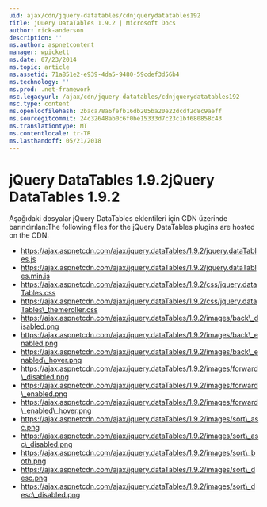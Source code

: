 ```yaml
---
uid: ajax/cdn/jquery-datatables/cdnjquerydatatables192
title: jQuery DataTables 1.9.2 | Microsoft Docs
author: rick-anderson
description: ''
ms.author: aspnetcontent
manager: wpickett
ms.date: 07/23/2014
ms.topic: article
ms.assetid: 71a851e2-e939-4da5-9480-59cdef3d56b4
ms.technology: ''
ms.prod: .net-framework
msc.legacyurl: /ajax/cdn/jquery-datatables/cdnjquerydatatables192
msc.type: content
ms.openlocfilehash: 2baca78a6fefb16db205ba20e22dcdf2d8c9aeff
ms.sourcegitcommit: 24c32648ab0c6f0be15333d7c23c1bf680858c43
ms.translationtype: MT
ms.contentlocale: tr-TR
ms.lasthandoff: 05/21/2018
---
```

<a name="jquery-datatables-192"></a><span data-ttu-id="cb331-102">jQuery DataTables 1.9.2</span><span class="sxs-lookup"><span data-stu-id="cb331-102">jQuery DataTables 1.9.2</span></span>
====================
<span data-ttu-id="cb331-103">Aşağıdaki dosyalar jQuery DataTables eklentileri için CDN üzerinde barındırılan:</span><span class="sxs-lookup"><span data-stu-id="cb331-103">The following files for the jQuery DataTables plugins are hosted on the CDN:</span></span>

- https://ajax.aspnetcdn.com/ajax/jquery.dataTables/1.9.2/jquery.dataTables.js
- https://ajax.aspnetcdn.com/ajax/jquery.dataTables/1.9.2/jquery.dataTables.min.js
- https://ajax.aspnetcdn.com/ajax/jquery.dataTables/1.9.2/css/jquery.dataTables.css
- https://ajax.aspnetcdn.com/ajax/jquery.dataTables/1.9.2/css/jquery.dataTables\_themeroller.css
- https://ajax.aspnetcdn.com/ajax/jquery.dataTables/1.9.2/images/back\_disabled.png
- https://ajax.aspnetcdn.com/ajax/jquery.dataTables/1.9.2/images/back\_enabled.png
- https://ajax.aspnetcdn.com/ajax/jquery.dataTables/1.9.2/images/back\_enabled\_hover.png
- https://ajax.aspnetcdn.com/ajax/jquery.dataTables/1.9.2/images/forward\_disabled.png
- https://ajax.aspnetcdn.com/ajax/jquery.dataTables/1.9.2/images/forward\_enabled.png
- https://ajax.aspnetcdn.com/ajax/jquery.dataTables/1.9.2/images/forward\_enabled\_hover.png
- https://ajax.aspnetcdn.com/ajax/jquery.dataTables/1.9.2/images/sort\_asc.png
- https://ajax.aspnetcdn.com/ajax/jquery.dataTables/1.9.2/images/sort\_asc\_disabled.png
- https://ajax.aspnetcdn.com/ajax/jquery.dataTables/1.9.2/images/sort\_both.png
- https://ajax.aspnetcdn.com/ajax/jquery.dataTables/1.9.2/images/sort\_desc.png
- https://ajax.aspnetcdn.com/ajax/jquery.dataTables/1.9.2/images/sort\_desc\_disabled.png
